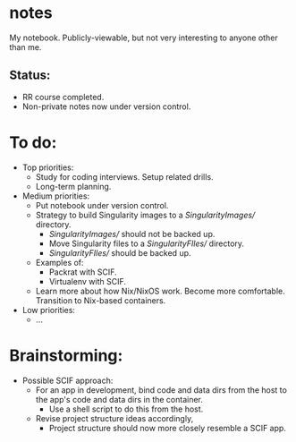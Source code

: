 # notes

My notebook. Publicly-viewable, but not very interesting to anyone other than me.

## Status:

- RR course completed.
- Non-private notes now under version control.

# To do:

- Top priorities:
    - Study for coding interviews. Setup related drills.
    - Long-term planning.
- Medium priorities:
    - Put notebook under version control.
    - Strategy to build Singularity images to a _SingularityImages/_ directory.
        - _SingularityImages/_ should not be backed up.
        - Move Singularity files to a _SingularityFIles/_ directory.
        - _SingularityFIles/_ should be backed up.
    - Examples of:
        - Packrat with SCIF.
        - Virtualenv with SCIF.
    - Learn more about how Nix/NixOS work. Become more comfortable. Transition to Nix-based containers.
- Low priorities:
  - ...

# Brainstorming:

- Possible SCIF approach:
    - For an app in development, bind code and data dirs from the host to the app's code and data dirs in the container.
        - Use a shell script to do this from the host.
    - Revise project structure ideas accordingly,
        - Project structure should now more closely resemble a SCIF app.
